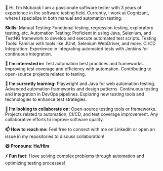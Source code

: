 👋 Hi, I’m Mubarak
I am a passionate software tester with 3 years of experience in the software testing field. Currently, I work at Cognizant, where I specialize in both manual and automation testing.

**Skills**:
Manual Testing: Functional testing, regression testing, exploratory testing, etc.
Automation Testing: Proficient in using Java, Selenium, and TestNG framework to develop and execute automated test scripts.
Testing Tools: Familiar with tools like JUnit, Selenium WebDriver, and more.
CI/CD Integration: Experience in integrating automated tests with Jenkins for continuous integration.

**👀 I’m interested in:**
Test automation best practices and frameworks.
Improving test coverage and efficiency with automation.
Contributing to open-source projects related to testing.

**🌱 I’m currently learning:**
Playwright and Java for web automation testing.
Advanced automation frameworks and design patterns.
Continuous testing and integration in DevOps pipelines.
Exploring new testing tools and technologies to enhance test strategies.

**💞️ I’m looking to collaborate on:**
Open-source testing tools or frameworks.
Projects related to automation, CI/CD, and test coverage improvement.
Any collaborative efforts to improve software quality.

**📫 How to reach me:**
Feel free to connect with me on LinkedIn or open an issue in my repositories to discuss collaboration!

**😄 Pronouns: He/Him**

**⚡ Fun fact:**
I love solving complex problems through automation and optimizing testing processes!
